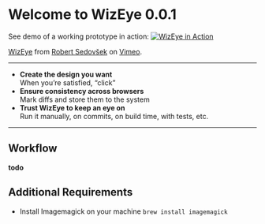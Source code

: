 # Welcome to WizEye 0.0.1

See demo of a working prototype in action:
[![WizEye in Action](https://s3.amazonaws.com/uploads.hipchat.com/14144/131685/kbG9XtRzSFHuoY1/wizeye-screens.png)](https://vimeo.com/107752236)

<p><a href="http://vimeo.com/107752236">WizEye</a> from <a href="http://vimeo.com/user10050288">Robert Sedov&scaron;ek</a> on <a href="https://vimeo.com">Vimeo</a>.</p>

----------------------

- **Create the design you want**  
When you’re satisfied, “click”
- **Ensure consistency across browsers**  
Mark diffs and store them to the system
- **Trust WizEye to keep an eye on**  
Run it manually, on commits, on build time, with tests, etc.

----------------------

## Workflow

**todo**

## Additional Requirements

- Install Imagemagick on your machine
    `brew install imagemagick`
